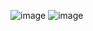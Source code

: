 ![image](https://github.com/42-Felipe-42/so_long/assets/150444132/f464d8aa-2d13-424e-b09e-e97bc6872e50)
![image](https://github.com/42-Felipe-42/so_long/assets/150444132/17cb7a70-5ea6-411e-b034-cdb211dc4058)

